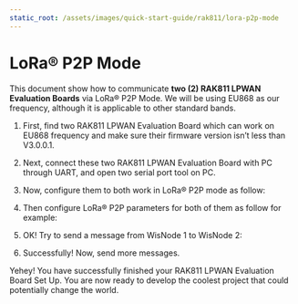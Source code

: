 ```yaml
---
static_root: /assets/images/quick-start-guide/rak811/lora-p2p-mode
---
```


# LoRa® P2P Mode

This document show how to communicate **two (2) RAK811 LPWAN Evaluation Boards** via LoRa® P2P Mode. We will be using EU868 as our frequency, although it is applicable to other standard bands.

1. First, find two RAK811 LPWAN Evaluation Board which can work on EU868 frequency and make sure their firmware version isn’t less than V3.0.0.1.

2. Next, connect these two RAK811 LPWAN Evaluation Board with PC through UART, and open two serial port tool on PC.

3. Now, configure them to both work in LoRa® P2P mode as follow:

<rk-img
  :src="`${$frontmatter.static_root}/wiyvchxtiv4tgr3izuff.png`"
  width="100%"
  figure-number="1"
  caption="P2P Initialization"
/>

4. Then configure LoRa® P2P parameters for both of them as follow for example:

<rk-img
  :src="`${$frontmatter.static_root}/vctdlxrvu3lx48qfgxi9.jpg`"
  width="100%"
  figure-number="2"
  caption="Configuring P2P in both RAK811 Nodes"
/>

5. OK! Try to send a message from WisNode 1 to WisNode 2:

<rk-img
  :src="`${$frontmatter.static_root}/og3igkq8zhfftiaunbt6.jpg`"
  width="100%"
  figure-number="3"
  caption="Message sent and received status in the two Nodes"
/>

6. Successfully! Now, send more messages.

<rk-img
  :src="`${$frontmatter.static_root}/jsqpvwg7m8cwl7zr4zf5.jpg`"
  width="100%"
  figure-number="4"
  caption="Succeeding Messages sent to the other Node"
/>

Yehey! You have successfully finished your RAK811 LPWAN Evaluation Board Set Up. You are now ready to develop the coolest project that could potentially change the world.
